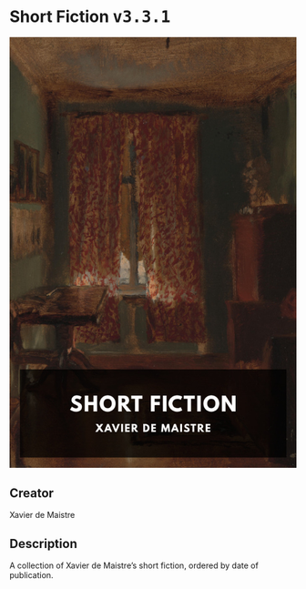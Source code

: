 
# Short Fiction <kbd>v3.3.1</kbd>

<center>
  <img src="./cover-1024.jpg"/>
</center>

## Creator
Xavier de Maistre

## Description
A collection of Xavier de Maistre’s short fiction, ordered by date of publication.

